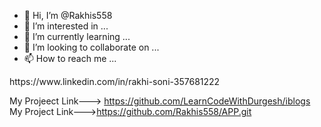 - 👋 Hi, I’m @Rakhis558
- 👀 I’m interested in ...
- 🌱 I’m currently learning ...
- 💞️ I’m looking to collaborate on ...
- 📫 How to reach me ...

<!---
Rakhis558/Rakhis558 is a ✨ special ✨ repository because its `README.md` (this file) appears on your GitHub profile.
You can click the Preview link to take a look at your changes.
My Linkedin Profile--->  https://www.linkedin.com/in/rakhi-soni-357681222
My Projeect Link---> https://github.com/LearnCodeWithDurgesh/iblogs
My Project Link--->https://github.com/Rakhis558/APP.git
